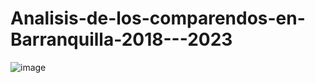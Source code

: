 # Analisis-de-los-comparendos-en-Barranquilla-2018---2023
![image](https://github.com/JuankTS/Analisis-de-los-comparendos-en-Barranquilla-2018---2023/assets/166193432/b650f474-f24b-40f1-bed1-2a68185f19f7)
